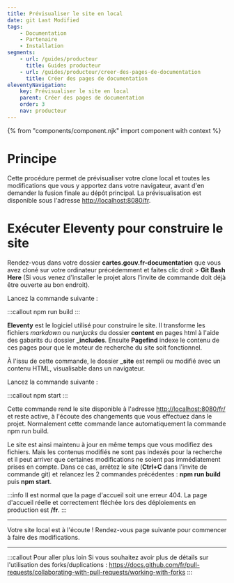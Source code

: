```yaml
---
title: Prévisualiser le site en local
date: git Last Modified
tags:
    - Documentation
    - Partenaire
    - Installation
segments:
    - url: /guides/producteur
      title: Guides producteur
    - url: /guides/producteur/creer-des-pages-de-documentation
      title: Créer des pages de documentation
eleventyNavigation:
    key: Prévisualiser le site en local
    parent: Créer des pages de documentation
    order: 3
    nav: producteur
---
```


{% from "components/component.njk" import component with context %}

# Principe

Cette procédure permet de prévisualiser votre clone local et toutes les modifications que vous y apportez dans votre navigateur, avant d'en demander la fusion finale au dépôt principal. La prévisualisation est disponible sous l'adresse [http://localhost:8080/fr](http://localhost:8080/fr).

# Exécuter Eleventy pour construire le site

Rendez-vous dans votre dossier **cartes.gouv.fr-documentation** que vous avez cloné sur votre ordinateur précédemment et faites clic droit > **Git Bash Here** (Si vous venez d'installer le projet alors l'invite de commande doit déjà être ouverte au bon endroit).

Lancez la commande suivante :

:::callout
npm run build
:::

**Eleventy** est le logiciel utilisé pour construire le site. Il transforme les fichiers _markdown_ ou _nunjucks_ du dossier **content** en pages html à l'aide des gabarits du dossier **\_includes**. Ensuite **Pagefind** indexe le contenu de ces pages pour que le moteur de recherche du site soit fonctionnel.

À l'issu de cette commande, le dossier **\_site** est rempli ou modifié avec un contenu HTML, visualisable dans un navigateur.

Lancez la commande suivante :

:::callout
npm start
:::

Cette commande rend le site disponible à l'adresse [http://localhost:8080/fr/](http://localhost:8080/fr/) et reste active, à l'écoute des changements que vous effectuez dans le projet. Normalement cette commande lance automatiquement la commande npm run build.

Le site est ainsi maintenu à jour en même temps que vous modifiez des fichiers. Mais les contenus modifiés ne sont pas indexés pour la recherche et il peut arriver que certaines modifications ne soient pas immédiatement prises en compte. Dans ce cas, arrêtez le site (**Ctrl+C** dans l'invite de commande git) et relancez les 2 commandes précédentes : **npm run build** puis **npm start**.

:::info
Il est normal que la page d'accueil soit une erreur 404. La page d'accueil réelle et correctement fléchée lors des déploiements en production est **/fr**.
:::

---

Votre site local est à l'écoute ! Rendez-vous page suivante pour commencer à faire des modifications.

---

:::callout Pour aller plus loin
Si vous souhaitez avoir plus de détails sur l'utilisation des forks/duplications :
https://docs.github.com/fr/pull-requests/collaborating-with-pull-requests/working-with-forks
:::
